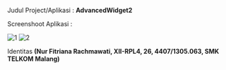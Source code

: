Judul Project/Aplikasi : **AdvancedWidget2**

Screenshoot Aplikasi :
 
![1](https://cloud.githubusercontent.com/assets/22438999/18865371/241841be-84c5-11e6-85ec-d861da386712.PNG)
![2](https://cloud.githubusercontent.com/assets/22438999/18865382/3220dadc-84c5-11e6-895b-67956512c5e6.PNG)

Identitas **(Nur Fitriana Rachmawati, XII-RPL4, 26, 4407/1305.063, SMK TELKOM Malang)**
